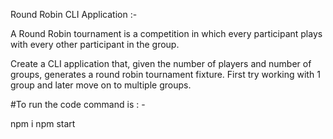 Round Robin CLI Application :-
 

A Round Robin tournament is a competition in which every participant plays with every other participant in the group.


Create a CLI application that, given the number of players and number of groups, generates a round robin tournament fixture. First try working with 1 group and later move on to multiple groups.

#To run the code command is : - 

npm i
npm start
 





